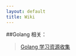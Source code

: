 ```yaml
---
layout: default
title: Wiki
---
```


##Golang 相关：
>[Golang 学习资源收集](2012/07/13/collect-golang-resource-before-learn/)
